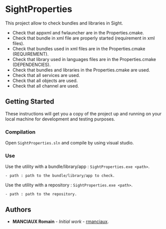 # SightProperties

This project allow to check bundles and libraries in Sight.
* Check that appxml and fwlauncher are in the Properties.cmake.
* Check that bundle in xml file are properly started (requirement in xml files).
* Check that bundles used in xml files are in the Properties.cmake (REQUIREMENT).
* Check that library used in languages files are in the Properties.cmake (DEPENDENCIES).
* Check that bundles and libraries in the Properties.cmake are used.
* Check that all services are used.
* Check that all objects are used.
* Check that all channel are used.

## Getting Started

These instructions will get you a copy of the project up and running on your local machine for development and testing purposes.

### Compilation

Open `SightProperties.sln` and compile by using visual studio.

### Use

Use the utility with a bundle/library/app : `SightProperties.exe <path>`.

```
- path : path to the bundle/library/app to check.
```

Use the utility with a repository : `SightProperties.exe <path>`.

```
- path : path to the repository.
```

## Authors

* **MANCIAUX Romain** - *Initial work* - [rmanciaux](https://git.ircad.fr/rmanciaux).